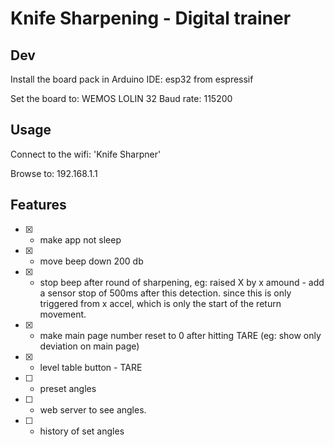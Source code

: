 # Knife Sharpening - Digital trainer

## Dev

Install the board pack in Arduino IDE: esp32 from espressif

Set the board to: WEMOS LOLIN 32
Baud rate: 115200

## Usage

Connect to the wifi: 'Knife Sharpner'

Browse to: 192.168.1.1

## Features

- [x] - make app not sleep
- [x] - move beep down 200 db
- [x] - stop beep after round of sharpening, eg: raised X by x amound - add a sensor stop of 500ms after this detection. since this is only triggered from x accel, which is only the start of the return movement.
- [X] - make main page number reset to 0 after hitting TARE (eg: show only deviation on main page)
- [X] - level table button - TARE
- [ ] - preset angles
- [ ] - web server to see angles.
- [ ] - history of set angles
